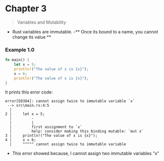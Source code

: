 # Chapter 3
> Variables and Mutability 

- Rust variables are immutable.
-** Once its bound to a name, you cannot change its value **

### Example 1.0


``` rust
fn main() {
    let x = 5;
    println!("The value of x is {x}");
    x = 6;
    println!("The value of x is {x}");
}

``` 
It prints this error code:

``` 
error[E0384]: cannot assign twice to immutable variable `x`
 --> src\main.rs:4:5
  |
2 |     let x = 5;
  |         -
  |         |
  |         first assignment to `x`
  |         help: consider making this binding mutable: `mut x`
3 |     println!("The value of x is {x}");
4 |     x = 6;
  |     ^^^^^ cannot assign twice to immutable variable

  ```

- This error showed because, I cannot assign two immutable variables "x"

